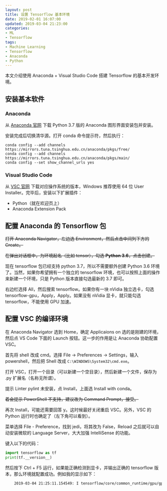 ```yaml
---
layout: post
title: 设置 Tensorflow 基本环境
date: 2019-02-01 16:07:00
updated: 2019-03-04 21:23:00
categories: 
- ML
- Tensorflow
tags:
- Machine Learning
- Tensorflow
- Anaconda
- Python
---
```

本文介绍使用 Anaconda + Visual Studio Code 搭建 Tensorflow 的基本开发环境。

<!-- more -->

## 安装基本软件

### Anaconda

从 [Anaconda 官网](https://www.anaconda.com/download/) 下载 Python 3.7 版的 Anaconda 图形界面安装包并安装。

安装完成后切换清华源。打开 conda 命令提示符，然后执行：

```shell
conda config --add channels https://mirrors.tuna.tsinghua.edu.cn/anaconda/pkgs/free/
conda config --add channels https://mirrors.tuna.tsinghua.edu.cn/anaconda/pkgs/main/
conda config --set show_channel_urls yes
```

### Visual Studio Code

从 [VSC 官网](https://code.visualstudio.com/Download) 下载对应操作系统的版本，Windows 推荐使用 64 位 User Installer。完毕后，安装以下扩展插件：

* Python（就在欢迎页上）
* Anaconda Extension Pack

## 配置 Anaconda 的 Tensorflow 包

~~打开 Anaconda Navigator，左边选 Environment，然后点击中间列下方的 Create。~~

~~在弹出对话框中，为环境起名（比如 tensor），勾选 **Python 3.6**，点击创建。~~

现在 tensorflow 包已经支持 python 3.7，所以不需要额外创建 Python 3.6 环境了。当然，如果你希望拥有一个独立的 tensorflow 环境，也可以按照上面的操作来新建一个环境，只是 Python 版本直接勾选最新的 3.7 即可。

右边栏选择 All，然后搜索 tensorflow。如果你有一块 nVidia 独立选卡，勾选 tensorflow-gpu，Apply，Apply。如果没有 nVidia 显卡，就只能勾选 tensorflow，不能使用 GPU 加速。

## 配置 VSC 的编译环境

在 Anaconda Navigator 选到 Home，确定 Applicaions on 选的是刚建的环境，然后点 VS Code 下面的 Launch 按钮。这一步的作用是让 Anaconda 协助配置 VSC。

首先将 shell 改成 cmd。选择 File -> Preferences -> Settings，输入 powershell，然后把 Shell 改成 `C:\WINDOWS\System32\cmd.exe`。

打开 VSC，打开一个目录（可以新建一个空目录），然后新建一个文件，保存为 .py 扩展名（名称无所谓）。

提示 Linter pylint 未安装，点 Install，上面选 Install with conda。

~~着会提示 PowerShell 不支持，建议改为 Command Prompt，接受。~~

再次 Install，可能还需要回答 y。这时候最好关闭重启 VSC。另外，VSC 的 Python 运行时也确定了（左下角可以看到）。

菜单选择 File - Preference，找到 jedi，将其改为 False，Reload 之后就可以自动安装微软的 Language Server，大大加强 IntelliSense 的功能。

键入以下的代码：

```python
import tensorflow as tf
print(tf.__version__)
```

然后按下 Ctrl + F5 运行，如果能正确检测到显卡，并输出正确的 tensorflow 版本，那么环境就配置成功。例如我的显示如下：

```txt
    2019-03-04 21:25:11.154549: I tensorflow/core/common_runtime/gpu/gpu_device.cc:1115] Created TensorFlow device (/job:localhost/replica:0/task:0/device:GPU:0 with 19376 MB memory) -> physical GPU (device: 0, name: TITAN RTX, pci bus id: 0000:01:00.0, compute capability: 7.5)
```
